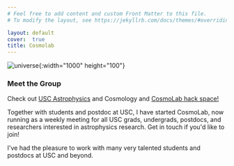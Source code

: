 ```yaml
---
# Feel free to add content and custom Front Matter to this file.
# To modify the layout, see https://jekyllrb.com/docs/themes/#overriding-theme-defaults

layout: default
cover:  true
title: Cosmolab
---
```

![universe]({{veragluscevic.github.io}}/dm.png){:width="1000" height="100"}

### Meet the Group ###

Check out <a href="cosmolab.usc.edu"> USC Astrophysics</a> and Cosmology and <a href="https://github.com/usc-cosmolab/hackspace"> CosmoLab hack space!</a> 

Together with students and postdoc at USC, I have started CosmoLab, now running as a weekly meeting for all USC grads, undergrads, postdocs, and researchers interested in astrophysics research. Get in touch if you'd like to join!

I've had the pleasure to work with many very talented students and postdocs at USC and beyond.



